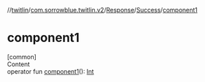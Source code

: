 //[twitlin](../../../index.md)/[com.sorrowblue.twitlin.v2](../../index.md)/[Response](../index.md)/[Success](index.md)/[component1](component1.md)



# component1  
[common]  
Content  
operator fun [component1](component1.md)(): [Int](https://kotlinlang.org/api/latest/jvm/stdlib/kotlin/-int/index.html)  



